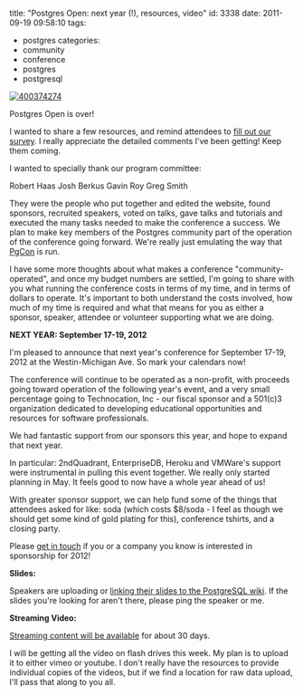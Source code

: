 title: "Postgres Open: next year (!), resources, video"
id: 3338
date: 2011-09-19 09:58:10
tags: 
- postgres
categories: 
- community
- conference
- postgres
- postgresql

[![](http://www.chesnok.com/daily/wp-content/uploads/2011/09/400374274-300x169.jpg "400374274")](http://www.chesnok.com/daily/wp-content/uploads/2011/09/400374274.jpg)

Postgres Open is over!

I wanted to share a few resources, and remind attendees to [fill out our survey](https://docs.google.com/spreadsheet/viewform?hl=en_US&formkey=dGI3MnBkX3kzeUxDY1N6SWNoVEdSNnc6MQ#gid=0). I really appreciate the detailed comments I've been getting!  Keep them coming. 

I wanted to specially thank our program committee: 

Robert Haas
Josh Berkus
Gavin Roy
Greg Smith

They were the people who put together and edited the website, found sponsors, recruited speakers, voted on talks, gave talks and tutorials and executed the many tasks needed to make the conference a success. We plan to make key members of the Postgres community part of the operation of the conference going forward. We're really just emulating the way that [PgCon](http://pgcon.org) is run. 

I have some more thoughts about what makes a conference "community-operated", and once my budget numbers are settled, I'm going to share with you what running the conference costs in terms of my time, and in terms of dollars to operate. It's important to both understand the costs involved, how much of my time is required and what that means for you as either a sponsor, speaker, attendee or volunteer supporting what we are doing.

**NEXT YEAR: September 17-19, 2012**

I'm pleased to announce that next year's conference for September 17-19, 2012 at the Westin-Michigan Ave. So mark your calendars now!

The conference will continue to be operated as a non-profit, with proceeds going toward operation of the following year's event, and a very small percentage going to Technocation, Inc - our fiscal sponsor and a 501(c)3 organization dedicated to developing educational opportunities and resources for software professionals. 

We had fantastic support from our sponsors this year, and hope to expand that next year. 

In particular: 2ndQuadrant, EnterpriseDB, Heroku and VMWare's support were instrumental in pulling this event together. We really only started planning in May. It feels good to now have a whole year ahead of us!

With greater sponsor support, we can help fund some of the things that attendees asked for like: soda (which costs $8/soda - I feel as though we should get some kind of gold plating for this), conference tshirts, and a closing party. 

Please [get in touch](mailto:selena@postgresopen.org) if you or a company you know is interested in sponsorship for 2012! 

**Slides:**

Speakers are uploading or [linking their slides to the PostgreSQL wiki](http://wiki.postgresql.org/wiki/Postgres_Open_Talks_2011 ). If the slides you're looking for aren't there, please ping the speaker or me.

**Streaming Video:**

[Streaming content will be available](http://postgresopen.org/2011/video ) for about 30 days. 

I will be getting all the video on flash drives this week. My plan is to upload it to either vimeo or youtube. I don't really have the resources to provide individual copies of the videos, but if we find a location for raw data upload, I'll pass that along to you all. 
